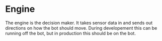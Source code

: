 # Engine

The engine is the decision maker. It takes sensor data in and sends out directions on how the bot should move. During developement this can be running off the bot, but in production this should be on the bot.